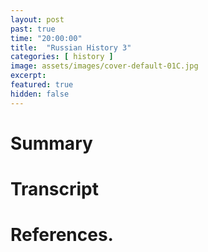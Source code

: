 ```yaml
---
layout: post
past: true
time: "20:00:00"
title:  "Russian History 3"
categories: [ history ]
image: assets/images/cover-default-01C.jpg
excerpt: 
featured: true
hidden: false
---
```


<!-- # Title brainstorm

 -->

<!-- # Exerpt

-->

# Summary

# Transcript

# References.
